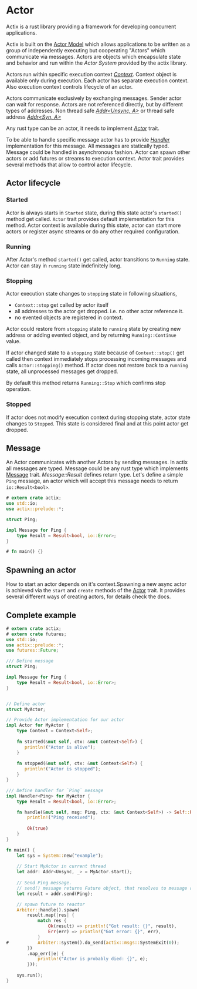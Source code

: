 # Actor

Actix is a rust library providing a framework for developing concurrent applications.

Actix is built on the [Actor Model](https://en.wikipedia.org/wiki/Actor_model) which
allows applications to be written as a group of independently executing but cooperating
"Actors" which communicate via messages. Actors are objects which encapsulate
state and behavior and run within the *Actor System* provided by the actix library. 

Actors run within specific execution context [*Context<A>*](../actix/struct.Context.html).
Context object is available only during execution. Each actor has separate
execution context. Also execution context controls lifecycle of an actor.

Actors communicate exclusively by exchanging messages. Sender actor can
wait for response. Actors are not referenced directly, but by different
types of addresses. Non thread safe [*Addr<Unsync, A>*](../actix/struct.Addr.html) or
thread safe address [*Addr<Syn, A>*](../actix/struct.Syn.html)

Any rust type can be an actor, it needs to implement [*Actor*](../actix/trait.Actor.html) trait.

To be able to handle specific message actor has to provide
[*Handler<M>*](../actix/trait.Handler.html) implementation for this message. All messages
are statically typed. Message could be handled in asynchronous fashion.
Actor can spawn other actors or add futures or streams to execution context.
Actor trait provides several methods that allow to control actor lifecycle.


## Actor lifecycle

### Started

Actor is always starts in `Started` state, during this state actor's `started()`
method get called. `Actor` trait provides default implementation for this method.
Actor context is available during this state, actor can start more actors or register
async streams or do any other required configuration.

### Running

After Actor's method `started()` get called, actor transitions to `Running` state.
Actor can stay in `running` state indefinitely long.

### Stopping

Actor execution state changes to `stopping` state in following situations,

* `Context::stop` get called by actor itself
* all addresses to the actor get dropped. i.e. no other actor reference it.
* no evented objects are registered in context.

Actor could restore from `stopping` state to `running` state by creating new
address or adding evented object, and by returning `Running::Continue` value.

If actor changed state to a `stopping` state because of `Context::stop()` get called
then context immediately stops processing incoming messages and calls
`Actor::stopping()` method. If actor does not restore back to a `running` state, all
unprocessed messages get dropped.

By default this method returns `Running::Stop` which confirms stop operation.

### Stopped

If actor does not modify execution context during stopping state, actor state changes
to `Stopped`. This state is considered final and at this point actor get dropped.


## Message

An Actor communicates with another Actors by sending messages. In actix all
messages are typed. Message could be any rust type which implements
[Message](../actix/trait.Message.html) trait. *Message::Result* defines return type.
Let's define a simple `Ping` message, an actor which will accept this message needs to return
`io::Result<bool>`.

```rust
# extern crate actix;
use std::io;
use actix::prelude::*;

struct Ping;

impl Message for Ping {
    type Result = Result<bool, io::Error>;
}

# fn main() {}
```

## Spawning an actor

How to start an actor depends on it's context.Spawning a new async actor
is achieved via the `start` and `create` methods of
the [Actor](../actix/trait.Actor.html) trait. It provides several different ways of
creating actors, for details check the docs. 

## Complete example

```rust
# extern crate actix;
# extern crate futures;
use std::io;
use actix::prelude::*;
use futures::Future;

/// Define message
struct Ping;

impl Message for Ping {
    type Result = Result<bool, io::Error>;
}


// Define actor
struct MyActor;

// Provide Actor implementation for our actor
impl Actor for MyActor {
    type Context = Context<Self>;
    
    fn started(&mut self, ctx: &mut Context<Self>) {
       println!("Actor is alive");
    }
    
    fn stopped(&mut self, ctx: &mut Context<Self>) {
       println!("Actor is stopped");
    }
}

/// Define handler for `Ping` message
impl Handler<Ping> for MyActor {
    type Result = Result<bool, io::Error>;

    fn handle(&mut self, msg: Ping, ctx: &mut Context<Self>) -> Self::Result {
        println!("Ping received");
        
        Ok(true)
    }
}

fn main() {
    let sys = System::new("example");
    
    // Start MyActor in current thread
    let addr: Addr<Unsync, _> = MyActor.start();
    
    // Send Ping message.
    // send() message returns Future object, that resolves to message result
    let result = addr.send(Ping);

    // spawn future to reactor
    Arbiter::handle().spawn(
        result.map(|res| {
            match res {
                Ok(result) => println!("Got result: {}", result),
                Err(err) => println!("Got error: {}", err),
            }
#           Arbiter::system().do_send(actix::msgs::SystemExit(0));
        })
        .map_err(|e| {
            println!("Actor is probably died: {}", e);
        }));
    
    sys.run();
}
```
